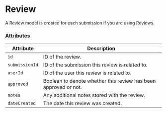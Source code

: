 # Review

A Review model is created for each submission if you are using [Reviews](docs:feature-tour/reviews).

### Attributes

Attribute | Description
--- | ---
`id` | ID of the review.
`submissionId` | ID of the submission this review is related to.
`userId` | ID of the user this review is related to.
`approved` | Boolean to denote whether this review has been approved or not.
`notes` | Any additional notes stored with the review.
`dateCreated` | The date this review was created.
